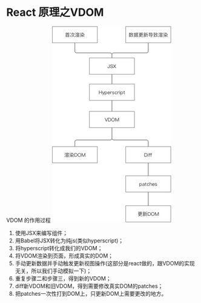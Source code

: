 # React 原理之VDOM
VDOM 的作用过程
![](media/15855044895098/15855046593235.jpg)
1. 使用JSX来编写组件；
2. 用Babel将JSX转化为纯js(类似hyperscript)；
3. 将hyperscript转化成我们的VDOM；
4. 将VDOM渲染到页面，形成真实的DOM；
5. 手动更新数据并手动触发更新视图操作(这部分是react做的，跟VDOM的实现无关，所以我们手动模拟一下)；
6. 重复步骤二和步骤三，得到新的VDOM；
7. diff新VDOM和旧VDOM，得到需要修改真实DOM的patches；
8. 把patches一次性打到DOM上，只更新DOM上需要更改的地方。 